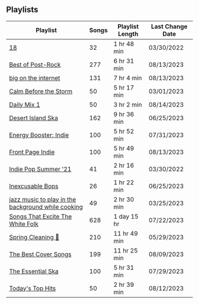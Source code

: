 ## Playlists
|Playlist | Songs | Playlist Length| Last Change Date|
|---|---|---|---|
|[18](/Playlists/Pretty/7DrLIIvXwjSRTAaQjmZtDC.md) | 32 | 1 hr 48 min | 03/30/2022 | 
|[Best of Post-Rock](/Playlists/Pretty/4ebKOuGNfJ5g8RdtbEBHxe.md) | 277 | 6 hr 31 min | 08/13/2023 | 
|[big on the internet](/Playlists/Pretty/37i9dQZF1DX5Vy6DFOcx00.md) | 131 | 7 hr 4 min | 08/13/2023 | 
|[Calm Before the Storm](/Playlists/Pretty/37i9dQZF1DWWTdxbiocWOL.md) | 50 | 5 hr 17 min | 03/01/2023 | 
|[Daily Mix 1](/Playlists/Pretty/37i9dQZF1E39Gzb56luQni.md) | 50 | 3 hr 2 min | 08/14/2023 | 
|[Desert Island Ska](/Playlists/Pretty/7AodoCcN7r6zCDut0GnG8g.md) | 162 | 9 hr 36 min | 06/25/2023 | 
|[Energy Booster: Indie](/Playlists/Pretty/37i9dQZF1DX8hY56Fq3fM0.md) | 100 | 5 hr 52 min | 07/31/2023 | 
|[Front Page Indie](/Playlists/Pretty/37i9dQZF1DX2Nc3B70tvx0.md) | 100 | 5 hr 49 min | 08/13/2023 | 
|[Indie Pop Summer '21](/Playlists/Pretty/4BcXTPzIirZmyzp2jj1k5n.md) | 41 | 2 hr 16 min | 03/30/2022 | 
|[Inexcusable Bops](/Playlists/Pretty/1EsozxnoOIr5u6iMfmobfh.md) | 26 | 1 hr 22 min | 06/25/2023 | 
|[jazz music to play in the background while cooking](/Playlists/Pretty/5TrM2C1a4McxIlFMgxgEHi.md) | 49 | 2 hr 30 min | 03/25/2023 | 
|[Songs That Excite The White Folk](/Playlists/Pretty/3MCgdDL3VM4sNHqSVJMDXO.md) | 628 | 1 day 15 hr | 07/22/2023 | 
|[Spring Cleaning 🧽 ](/Playlists/Pretty/3R4JUoD8HBVxgAXGRHp6Q9.md) | 210 | 11 hr 49 min | 05/29/2023 | 
|[The Best Cover Songs](/Playlists/Pretty/7qYDPkTgFw2Z9goeMSgrVC.md) | 199 | 11 hr 25 min | 08/09/2023 | 
|[The Essential Ska](/Playlists/Pretty/37i9dQZF1DX7WJ4yDmRK8R.md) | 100 | 5 hr 31 min | 07/29/2023 | 
|[Today's Top Hits ](/Playlists/Pretty/37i9dQZF1DXcBWIGoYBM5M.md) | 50 | 2 hr 39 min | 08/12/2023 | 
